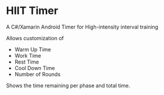 # HIIT Timer

A C#/Xamarin Android Timer for High-intensity interval training

Allows customization of 
- Warm Up Time
- Work Time
- Rest Time
- Cool Down Time
- Number of Rounds

Shows the time remaining per phase and total time.
